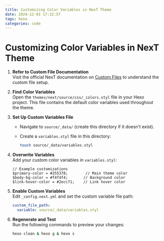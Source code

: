 ```yaml
---
title: Customizing Color Variables in NexT Theme
date: 2024-12-01 17:32:57
tags: hexo
categories: code
---
```


# **Customizing Color Variables in NexT Theme**

1. **Refer to Custom File Documentation**  
    Visit the official NexT documentation on [Custom Files](https://theme-next.js.org/docs/advanced-settings/custom-files) to understand the custom file setup.
    
2. **Find Color Variables**  
    Open the `themes/next/source/css/_colors.styl` file in your Hexo project. This file contains the default color variables used throughout the theme.<!-- more -->
    
3. **Set Up Custom Variables File**
    
    - Navigate to `source/_data/` (create this directory if it doesn’t exist).
    - Create a `variables.styl` file in this directory:
        
        ```bash
        touch source/_data/variables.styl
        ```
        
4. **Overwrite Variables**  
    Add your custom color variables in `variables.styl`:
    
    ```stylus
    // Example customizations
    $primary-color = #255378;        // Main theme color
    $body-bg-color = #f4f4f4;       // Background color
    $link-hover-color = #2ecc71;    // Link hover color
    ```
    
5. **Enable Custom Variables**  
    Edit `_config.next.yml` and set the custom variable file path:
    
    ```yaml
    custom_file_path:
      variable: source/_data/variables.styl
    ```
    
6. **Regenerate and Test**  
    Run the following commands to preview your changes:
    
    ```bash
    hexo clean & hexo g & hexo s
    ```
    

